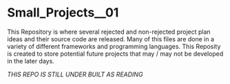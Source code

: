 # Small_Projects__01
This Repository is where several rejected and non-rejected project plan ideas and their source code are released. Many of this files are done in a variety of different frameworks and programming languages.
This Reposity is created to store potential future projects that may / may not be developed in the later days.


<i>THIS REPO IS STILL UNDER BUILT AS READING</i>

